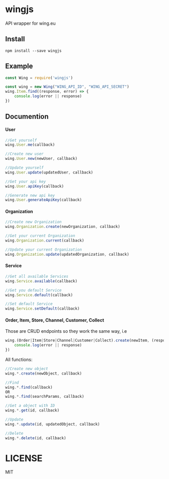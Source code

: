 # wingjs
API wrapper for wing.eu

## Install
`npm install --save wingjs`

## Example
```javascript
const Wing = require('wingjs')

const wing = new Wing("WING_API_ID", "WING_API_SECRET")
wing.Item.find((response, error) => {
    console.log(error || response)
})
```

## Documention
#### User
```javascript
//Get yourself
wing.User.me(callback)

//Create new user
wing.User.new(newUser, callback)

//Update yourself
wing.User.update(updatedUser, callback)

//Get your api key
wing.User.apiKey(callback)

//Generate new api key
wing.User.generateApiKey(callback)
```

#### Organization
```javascript
//Create new Organization
wing.Organization.create(newOrganization, callback)

//Get your current Organization
wing.Organization.current(callback)

//Update your current Organization
wing.Organization.update(updatedOrganization, callback)
```

#### Service
```javascript
//Get all available Services
wing.Service.available(callback)

//Get you default Service
wing.Service.default(callback)

//Set default Service
wing.Service.setDefault(callback)
```

#### Order, Item, Store, Channel, Customer, Collect
Those are CRUD endpoints so they work the same way, i.e
```javascript
wing.(Order|Item|Store|Channel|Customer|Collect).create(newItem, (response, error) => {
    console.log(error || response)
})
```

All functions:
```javascript
//Create new object
wing.*.create(newObject, callback)

//Find
wing.*.find(callback)
OR
wing.*.find(searchParams, callback)

//Get a object with ID
wing.*.get(id, callback)

//Update
wing.*.update(id, updatedObject, callback)

//Delete
wing.*.delete(id, callback)
```

# LICENSE
MIT